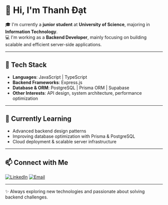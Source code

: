 # 👋 Hi, I'm Thanh Đạt  

🎓 I'm currently a **junior student** at **University of Science**, majoring in **Information Technology**.  
💻 I'm working as a **Backend Developer**, mainly focusing on building scalable and efficient server-side applications.  

---

## 🚀 Tech Stack  
- **Languages**: JavaScript | TypeScript  
- **Backend Frameworks**: Express.js  
- **Database & ORM**: PostgreSQL | Prisma ORM | Supabase  
- **Other Interests**: API design, system architecture, performance optimization  

---

## 🌱 Currently Learning  
- Advanced backend design patterns  
- Improving database optimization with Prisma & PostgreSQL  
- Cloud deployment & scalable server infrastructure  

---

## 📫 Connect with Me
[![LinkedIn](https://img.shields.io/badge/LinkedIn-0A66C2?style=for-the-badge&logo=linkedin&logoColor=fff)]([https://linkedin.com/in/yourusername](https://www.linkedin.com/in/tr%C6%B0%C6%A1ng-%C4%91%E1%BA%A1t-33b0b32b3/))
[![Email](https://img.shields.io/badge/Email-D14836?style=for-the-badge&logo=gmail&logoColor=fff)](mailto:truongthanhdat0305@gmail.com)


---

✨ Always exploring new technologies and passionate about solving backend challenges.  
